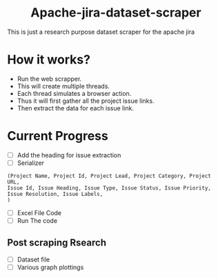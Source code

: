 <h1 align="center"> Apache-jira-dataset-scraper </h1>
This is just a research purpose dataset scraper for the apache jira

# How it works?
- Run the web scrapper.
- This will create multiple threads.
- Each thread simulates a browser action.
- Thus it will first gather all the project issue links.
- Then extract the data for each issue link.

# Current Progress
- [ ] Add the heading for issue extraction
- [ ] Serializer 
```
(Project Name, Project Id, Project Lead, Project Category, Project URL, 
Issue Id, Issue Heading, Issue Type, Issue Status, Issue Priority, Issue Resolution, Issue Labels,
)
```
- [ ] Excel File Code
- [ ] Run The code

## Post scraping Rsearch
- [ ] Dataset file
- [ ] Various graph plottings
